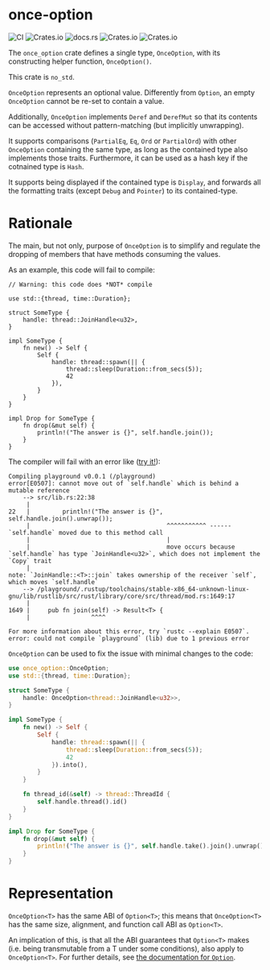 # once-option

![CI](https://github.com/xanathar/logplotter/actions/workflows/CI.yml/badge.svg) ![Crates.io](https://img.shields.io/crates/v/once-option) ![docs.rs](https://img.shields.io/docsrs/once-option) ![Crates.io](https://img.shields.io/crates/d/once-option) ![Crates.io](https://img.shields.io/crates/l/once-option)

The `once_option` crate defines a single type, `OnceOption`,
with its constructing helper function, `OnceOption()`.

This crate is `no_std`.

`OnceOption` represents an optional value. Differently from
`Option`, an empty `OnceOption` cannot be re-set to contain a
value.

Additionally, `OnceOption` implements `Deref`
and `DerefMut` so that its contents can be
accessed without pattern-matching (but implicitly unwrapping).

It supports comparisons (`PartialEq`, `Eq`, `Ord` or
`PartialOrd`) with other `OnceOption` containing the same type,
as long as the contained type also implements those traits.
Furthermore, it can be used as a hash key if the cotnained type
is `Hash`.

It supports being displayed if the contained type is `Display`,
and forwards all the formatting traits (except `Debug` and
`Pointer`) to its contained-type.

# Rationale

The main, but not only, purpose of `OnceOption` is to simplify
and regulate the dropping of members that have methods consuming
the values.

As an example, this code will fail to compile:

```compile_fail
// Warning: this code does *NOT* compile

use std::{thread, time::Duration};

struct SomeType {
    handle: thread::JoinHandle<u32>,
}

impl SomeType {
    fn new() -> Self {
        Self {
            handle: thread::spawn(|| {
                thread::sleep(Duration::from_secs(5));
                42
            }),
        }
    }
}

impl Drop for SomeType {
    fn drop(&mut self) {
        println!("The answer is {}", self.handle.join());
    }
}
```
The compiler will fail with an error like ([try it!](https://play.rust-lang.org/?version=stable&mode=debug&edition=2021&gist=39a859f7169e43de84a01d67ec0ca685)):

```text
Compiling playground v0.0.1 (/playground)
error[E0507]: cannot move out of `self.handle` which is behind a mutable reference
    --> src/lib.rs:22:38
     |
22   |         println!("The answer is {}", self.handle.join().unwrap());
     |                                      ^^^^^^^^^^^ ------ `self.handle` moved due to this method call
     |                                      |
     |                                      move occurs because `self.handle` has type `JoinHandle<u32>`, which does not implement the `Copy` trait
     |
note: `JoinHandle::<T>::join` takes ownership of the receiver `self`, which moves `self.handle`
    --> /playground/.rustup/toolchains/stable-x86_64-unknown-linux-gnu/lib/rustlib/src/rust/library/core/src/thread/mod.rs:1649:17
     |
1649 |     pub fn join(self) -> Result<T> {
     |                 ^^^^

For more information about this error, try `rustc --explain E0507`.
error: could not compile `playground` (lib) due to 1 previous error

```

`OnceOption`  can be used to fix the issue with minimal changes to the
code:

```rust
use once_option::OnceOption;
use std::{thread, time::Duration};

struct SomeType {
    handle: OnceOption<thread::JoinHandle<u32>>,
}

impl SomeType {
    fn new() -> Self {
        Self {
            handle: thread::spawn(|| {
                thread::sleep(Duration::from_secs(5));
                42
            }).into(),
        }
    }

    fn thread_id(&self) -> thread::ThreadId {
        self.handle.thread().id()
    }
}

impl Drop for SomeType {
    fn drop(&mut self) {
        println!("The answer is {}", self.handle.take().join().unwrap());
    }
}
```

# Representation
`OnceOption<T>` has the same ABI of `Option<T>`; this means that
`OnceOption<T>` has the same size, alignment, and function call ABI as `Option<T>`.

An implication of this, is that all the ABI guarantees that `Option<T>` makes
(i.e. being transmutable from a T under some conditions), also apply to
`OnceOption<T>`. For further details, see [the documentation for `Option`](https://doc.rust-lang.org/std/option/index.html#representation).

